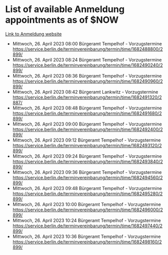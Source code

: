 # List of available Anmeldung appointments as of $NOW
[Link to Anmeldung website](https://service.berlin.de/terminvereinbarung/termin/tag.php?termin=1&anliegen[]=120686&dienstleisterlist=122210,122217,327316,122219,327312,122227,327314,122231,327346,122243,327348,122254,122252,329742,122260,329745,122262,329748,122271,327278,122273,327274,122277,327276,330436,122280,327294,122282,327290,122284,327292,122291,327270,122285,327266,122286,327264,122296,327268,150230,329760,122297,327286,122294,327284,122312,329763,122314,329775,122304,327330,122311,327334,122309,327332,317869,122281,327352,122279,329772,122283,122276,327324,122274,327326,122267,329766,122246,327318,122251,327320,122257,327322,122208,327298,122226,327300&herkunft=http%3A%2F%2Fservice.berlin.de%2Fdienstleistung%2F120686%2F)
- Mittwoch, 26. April 2023 08:00 Bürgeramt Tempelhof - Vorzugstermine https://service.berlin.de/terminvereinbarung/termin/time/1682488800/2899/
- Mittwoch, 26. April 2023 08:24 Bürgeramt Tempelhof - Vorzugstermine https://service.berlin.de/terminvereinbarung/termin/time/1682490240/2899/
- Mittwoch, 26. April 2023 08:36 Bürgeramt Tempelhof - Vorzugstermine https://service.berlin.de/terminvereinbarung/termin/time/1682490960/2899/
- Mittwoch, 26. April 2023 08:42 Bürgeramt Lankwitz - Vorzugstermine https://service.berlin.de/terminvereinbarung/termin/time/1682491320/2887/
- Mittwoch, 26. April 2023 08:48 Bürgeramt Tempelhof - Vorzugstermine https://service.berlin.de/terminvereinbarung/termin/time/1682491680/2899/
- Mittwoch, 26. April 2023 09:00 Bürgeramt Tempelhof - Vorzugstermine https://service.berlin.de/terminvereinbarung/termin/time/1682492400/2899/
- Mittwoch, 26. April 2023 09:12 Bürgeramt Tempelhof - Vorzugstermine https://service.berlin.de/terminvereinbarung/termin/time/1682493120/2899/
- Mittwoch, 26. April 2023 09:24 Bürgeramt Tempelhof - Vorzugstermine https://service.berlin.de/terminvereinbarung/termin/time/1682493840/2899/
- Mittwoch, 26. April 2023 09:36 Bürgeramt Tempelhof - Vorzugstermine https://service.berlin.de/terminvereinbarung/termin/time/1682494560/2899/
- Mittwoch, 26. April 2023 09:48 Bürgeramt Tempelhof - Vorzugstermine https://service.berlin.de/terminvereinbarung/termin/time/1682495280/2899/
- Mittwoch, 26. April 2023 10:00 Bürgeramt Tempelhof - Vorzugstermine https://service.berlin.de/terminvereinbarung/termin/time/1682496000/2899/
- Mittwoch, 26. April 2023 10:24 Bürgeramt Tempelhof - Vorzugstermine https://service.berlin.de/terminvereinbarung/termin/time/1682497440/2899/
- Mittwoch, 26. April 2023 10:36 Bürgeramt Tempelhof - Vorzugstermine https://service.berlin.de/terminvereinbarung/termin/time/1682498160/2899/
